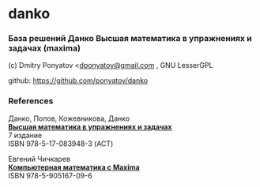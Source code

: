 # danko
### База решений Данко Высшая математика в упражнениях и задачах (maxima)

(c) Dmitry Ponyatov <<dponyatov@gmail.com> , GNU LesserGPL

github: https://github.com/ponyatov/danko

### References

Данко, Попов, Кожевникова, Данко
<br>
__[Высшая математика в упражнениях и задачах](https://www.ozon.ru/context/detail/id/27550427/)__
<br>
7 издание
<br>
ISBN 978-5-17-083948-3 (АСТ)

Евгений Чичкарев
<br>
__[Компьютерная математика с Maxima](https://www.altlinux.org/Images/0/0b/MaximaBook.pdf)__
<br>
ISBN 978-5-905167-09-6

<br>
<br>
<br>
